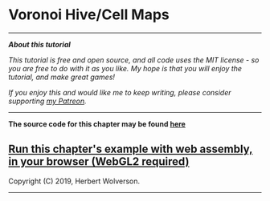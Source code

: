 # Voronoi Hive/Cell Maps

---

***About this tutorial***

*This tutorial is free and open source, and all code uses the MIT license - so you are free to do with it as you like. My hope is that you will enjoy the tutorial, and make great games!*

*If you enjoy this and would like me to keep writing, please consider supporting [my Patreon](https://www.patreon.com/blackfuture).*

---



**The source code for this chapter may be found [here](https://github.com/thebracket/rustrogueliketutorial/tree/master/chapter-32-voronoi)**


[Run this chapter's example with web assembly, in your browser (WebGL2 required)](http://bfnightly.bracketproductions.com/rustbook/wasm/chapter-32-voronoi/)
---

Copyright (C) 2019, Herbert Wolverson.

---